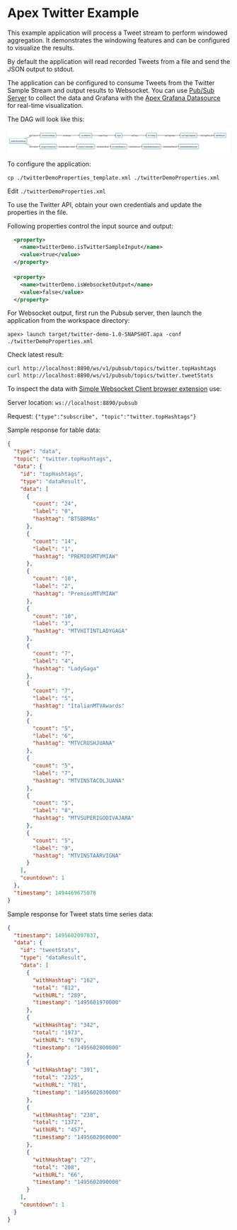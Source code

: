 Apex Twitter Example
===============================

This example application will process a Tweet stream to perform windowed aggregation.
It demonstrates the windowing features and can be configured to visualize the results.

By default the application will read recorded Tweets from a file and send the JSON output
to stdout. 

The application can be configured to consume Tweets from the Twitter Sample Stream and
output results to Websocket. You can use [Pub/Sub Server](https://github.com/atrato/pubsub-server)
to collect the data and Grafana with the [Apex Grafana Datasource](https://github.com/atrato/apex-grafana-datasource-server) for real-time visualization.

The DAG will look like this:

![DAG with Twitter Sample Stream input](dag1.png)

To configure the application:

```
cp ./twitterDemoProperties_template.xml ./twitterDemoProperties.xml
```

Edit `./twitterDemoProperties.xml`

To use the Twitter API, obtain your own credentials and update the properties
in the file.

Following properties control the input source and output:

```xml
  <property>
    <name>twitterDemo.isTwitterSampleInput</name>
    <value>true</value>
  </property>

  <property>
    <name>twitterDemo.isWebsocketOutput</name>
    <value>false</value>
  </property>
```

For Websocket output, first run the Pubsub server,
then launch the application from the workspace directory:

```
apex> launch target/twitter-demo-1.0-SNAPSHOT.apa -conf ./twitterDemoProperties.xml 
```

Check latest result:

```
curl http://localhost:8890/ws/v1/pubsub/topics/twitter.topHashtags
curl http://localhost:8890/ws/v1/pubsub/topics/twitter.tweetStats
```

To inspect the data with [Simple Websocket Client browser extension](https://chrome.google.com/webstore/detail/simple-websocket-client/pfdhoblngboilpfeibdedpjgfnlcodoo?hl=en) use:

Server location: `ws://localhost:8890/pubsub`

Request: `{"type":"subscribe", "topic":"twitter.topHashtags"}`

Sample response for table data:
```json
{
  "type": "data",
  "topic": "twitter.topHashtags",
  "data": {
    "id": "topHashtags",
    "type": "dataResult",
    "data": [
      {
        "count": "24",
        "label": "0",
        "hashtag": "BTSBBMAs"
      },
      {
        "count": "14",
        "label": "1",
        "hashtag": "PREMIOSMTVMIAW"
      },
      {
        "count": "10",
        "label": "2",
        "hashtag": "PremiosMTVMIAW"
      },
      {
        "count": "10",
        "label": "3",
        "hashtag": "MTVHITINTLADYGAGA"
      },
      {
        "count": "7",
        "label": "4",
        "hashtag": "LadyGaga"
      },
      {
        "count": "7",
        "label": "5",
        "hashtag": "ItalianMTVAwards"
      },
      {
        "count": "5",
        "label": "6",
        "hashtag": "MTVCRUSHJUANA"
      },
      {
        "count": "5",
        "label": "7",
        "hashtag": "MTVINSTACOLJUANA"
      },
      {
        "count": "5",
        "label": "8",
        "hashtag": "MTVSUPERIGODIVAJARA"
      },
      {
        "count": "5",
        "label": "9",
        "hashtag": "MTVINSTAARVIGNA"
      }
    ],
    "countdown": 1
  },
  "timestamp": 1494469675078
}
```

Sample response for Tweet stats time series data:

```json
{
  "timestamp": 1495602097837,
  "data": {
    "id": "tweetStats",
    "type": "dataResult",
    "data": [
      {
        "withHashtag": "162",
        "total": "812",
        "withURL": "289",
        "timestamp": "1495601970000"
      },
      {
        "withHashtag": "342",
        "total": "1973",
        "withURL": "679",
        "timestamp": "1495602000000"
      },
      {
        "withHashtag": "391",
        "total": "2325",
        "withURL": "781",
        "timestamp": "1495602030000"
      },
      {
        "withHashtag": "238",
        "total": "1372",
        "withURL": "457",
        "timestamp": "1495602060000"
      },
      {
        "withHashtag": "27",
        "total": "208",
        "withURL": "66",
        "timestamp": "1495602090000"
      }
    ],
    "countdown": 1
  }
}
```
